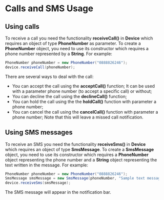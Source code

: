 
# Calls and SMS Usage
## Using calls

To receive a call you need the functionality **receiveCall()** in **Device** which requires an object of type **PhoneNumber** as parameter. To create a **PhoneNumber** object, you need to use its constructor which requires a phone number represented by a **String**. For example:
```java
PhoneNumber phoneNumber = new PhoneNumber("0888826246");
device.receiveCall(phoneNumber);
```

There are several ways to deal with the call:
* You can accept the call using the **acceptCall()** function; It can be used with a parameter phone number (to accept a specific call) or without;
* You can decline the call using the **declineCall()** function;
* You can hold the call using the the **holdCall()** function with parameter a phone number;
* You can cancel the call using the **cancelCall()** function with parameter a phone number; Note that this will leave a missed call notification.

## Using SMS messages

To receive an SMS you need the functionality **receiveSms()** in **Device** which requires an object of type **SmsMessage**. To create a **SmsMessage** object, you need to use its constructor which requires a **PhoneNumber** object representing the phone number and a **String** object representing the text written in the message. For example:
```java
PhoneNumber phoneNumber = new PhoneNumber("0888826246");
SmsMessage smsMessage = new SmsMessage(phoneNumber, "Sample text message");
device.receiveSms(smsMessage);
```

The SMS message will appear in the notification bar.
